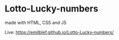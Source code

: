 # Lotto-Lucky-numbers

made with HTML, CSS and JS 

Live: https://emilblef.github.io/Lotto-Lucky-numbers/
